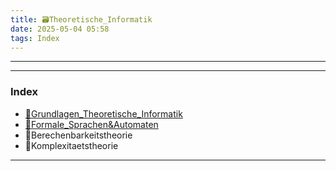 ```yaml
---
title: 🗃️Theoretische_Informatik
date: 2025-05-04 05:58
tags: Index
--- 
```


---

---

### Index


- [📁Grundlagen_Theoretische_Informatik](📁Grundlagen_Theoretische_Informatik)
- [📁Formale_Sprachen&Automaten](📁Formale_Sprachen&Automaten) 
- 📁Berechenbarkeitstheorie
- 📁Komplexitaetstheorie
---
 
